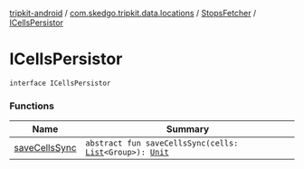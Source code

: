 [tripkit-android](../../../index.md) / [com.skedgo.tripkit.data.locations](../../index.md) / [StopsFetcher](../index.md) / [ICellsPersistor](./index.md)

# ICellsPersistor

`interface ICellsPersistor`

### Functions

| Name | Summary |
|---|---|
| [saveCellsSync](save-cells-sync.md) | `abstract fun saveCellsSync(cells: `[`List`](https://kotlinlang.org/api/latest/jvm/stdlib/kotlin.collections/-list/index.html)`<Group>): `[`Unit`](https://kotlinlang.org/api/latest/jvm/stdlib/kotlin/-unit/index.html) |
